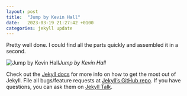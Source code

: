 ```yaml
---
layout: post
title:  "Jump by Kevin Hall"
date:   2023-03-19 21:27:42 +0100
categories: jekyll update
---
```

Pretty well done. I could find all the parts quickly and assembled it in a second.

![Jump by Kevin Hall](https://lh3.googleusercontent.com/TQ8ci59a9lPH_roWfFrnj5HVNRXxO5tCHaf88I7-gb6KHBs2YYrKaQhfRC4yDC6R_PAUbaL7RRenrVJyx4LR1uk7ECPAN-pEX3e81wMhhMp_j8Qi1wq2NDc8gzfPZLc3CwCkvXVr5A=w2400)*Jump by Kevin Hall*&nbsp;





Check out the [Jekyll docs][jekyll-docs] for more info on how to get the most out of Jekyll. File all bugs/feature requests at [Jekyll’s GitHub repo][jekyll-gh]. If you have questions, you can ask them on [Jekyll Talk][jekyll-talk].

[jekyll-docs]: https://jekyllrb.com/docs/home
[jekyll-gh]:   https://github.com/jekyll/jekyll
[jekyll-talk]: https://talk.jekyllrb.com/

